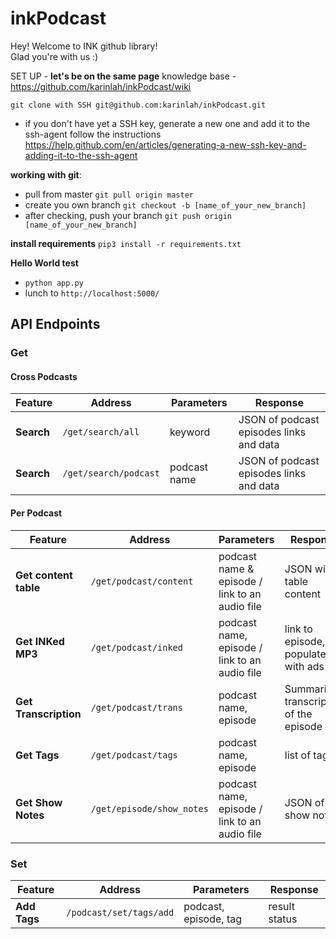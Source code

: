 # inkPodcast

Hey! Welcome to INK github library! <br>
Glad you're with us :)

SET UP - **let's be on the same page**
knowledge base - https://github.com/karinlah/inkPodcast/wiki

`git clone with SSH git@github.com:karinlah/inkPodcast.git`

- if you don't have yet a SSH key, generate a new one and add it to the ssh-agent
follow the instructions
https://help.github.com/en/articles/generating-a-new-ssh-key-and-adding-it-to-the-ssh-agent

**working with git**:

- pull from master `git pull origin master`
- create you own branch `git checkout -b [name_of_your_new_branch]`
- after checking, push your branch `git push origin [name_of_your_new_branch]`

**install requirements**
`pip3 install -r requirements.txt`

**Hello World test**
* `python app.py`
* lunch to `http://localhost:5000/`

## API Endpoints
### Get

#### Cross Podcasts
| Feature | Address | Parameters | Response |
| --- | --- | --- | --- |
| **Search** | `/get/search/all` |keyword | JSON of podcast episodes links and data|
| **Search** | `/get/search/podcast` | podcast name | JSON of podcast episodes links and data |

#### Per Podcast
| Feature | Address | Parameters | Response |
| --- | --- | --- | --- |
| **Get content table** | `/get/podcast/content` | podcast name & episode / link to an audio file| JSON with table content |
| **Get INKed MP3** | `/get/podcast/inked` | podcast name, episode / link to an audio file| link to episode, populated with ads|
| **Get Transcription** | `/get/podcast/trans` | podcast name, episode| Summarize transcription of the episode |
| **Get Tags** | `/get/podcast/tags` | podcast name, episode | list of tag|
| **Get Show Notes** | `/get/episode/show_notes` | podcast name, episode / link to an audio file | JSON of show notes |

### Set
| Feature | Address | Parameters | Response |
| --- | --- | --- | --- |
| **Add Tags** | `/podcast/set/tags/add` | podcast, episode, tag| result status |
